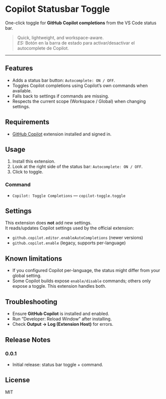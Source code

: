 # Copilot Statusbar Toggle

One-click toggle for **GitHub Copilot completions** from the VS Code status bar.

> Quick, lightweight, and workspace-aware.  
> _ES:_ Botón en la barra de estado para activar/desactivar el autocomplete de Copilot.

---

## Features

- Adds a status bar button: `Autocomplete: ON / OFF`.
- Toggles Copilot completions using Copilot’s own commands when available.
- Falls back to settings if commands are missing.
- Respects the current scope (Workspace / Global) when changing settings.

## Requirements

- [GitHub Copilot](https://marketplace.visualstudio.com/items?itemName=GitHub.copilot) extension installed and signed in.

## Usage

1. Install this extension.
2. Look at the right side of the status bar: `Autocomplete: ON / OFF`.
3. Click to toggle.

### Command

- `Copilot: Toggle Completions` — `copilot-toggle.toggle`

## Settings

This extension does **not** add new settings.  
It reads/updates Copilot settings used by the official extension:

- `github.copilot.editor.enableAutoCompletions` (newer versions)
- `github.copilot.enable` (legacy, supports per-language)

## Known limitations

- If you configured Copilot per-language, the status might differ from your global setting.
- Some Copilot builds expose `enable/disable` commands; others only expose a toggle. This extension handles both.

## Troubleshooting

- Ensure **GitHub Copilot** is installed and enabled.
- Run “Developer: Reload Window” after installing.
- Check **Output → Log (Extension Host)** for errors.

## Release Notes

### 0.0.1

- Initial release: status bar toggle + command.

## License

MIT
